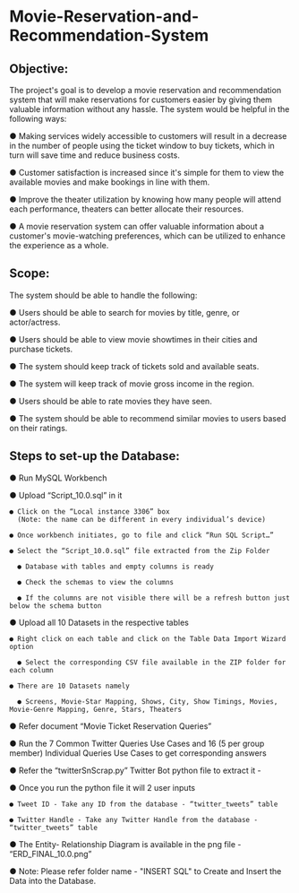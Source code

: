 # Movie-Reservation-and-Recommendation-System

## Objective:

The project's goal is to develop a movie reservation and recommendation system
that will make reservations for customers easier by giving them valuable information
without any hassle. The system would be helpful in the following ways:

● Making services widely accessible to customers will result in a decrease in the
number of people using the ticket window to buy tickets, which in turn will
save time and reduce business costs.

● Customer satisfaction is increased since it's simple for them to view the
available movies and make bookings in line with them.

● Improve the theater utilization by knowing how many people will attend each
performance, theaters can better allocate their resources.

● A movie reservation system can offer valuable information about a customer's
movie-watching preferences, which can be utilized to enhance the experience
as a whole.

## Scope:

The system should be able to handle the following:

● Users should be able to search for movies by title, genre, or actor/actress.

● Users should be able to view movie showtimes in their cities and purchase
tickets.

● The system should keep track of tickets sold and available seats.

● The system will keep track of movie gross income in the region.

● Users should be able to rate movies they have seen.

● The system should be able to recommend similar movies to users based on
their ratings.

## Steps to set-up the Database:

● Run MySQL Workbench
  
  ● Upload “Script_10.0.sql” in it
    
    ● Click on the “Local instance 3306” box
      (Note: the name can be different in every individual’s device)
    
    ● Once workbench initiates, go to file and click “Run SQL Script…”
    
    ● Select the “Script_10.0.sql” file extracted from the Zip Folder
      
      ● Database with tables and empty columns is ready
      
      ● Check the schemas to view the columns
      
      ● If the columns are not visible there will be a refresh button just below the schema button
  
  ● Upload all 10 Datasets in the respective tables
    
    ● Right click on each table and click on the Table Data Import Wizard option
      
      ● Select the corresponding CSV file available in the ZIP folder for each column
    
    ● There are 10 Datasets namely
      
      ● Screens, Movie-Star Mapping, Shows, City, Show Timings, Movies, Movie-Genre Mapping, Genre, Stars, Theaters

● Refer document “Movie Ticket Reservation Queries”
  
  ● Run the 7 Common Twitter Queries Use Cases and 16 (5 per group member) Individual Queries Use Cases to get corresponding answers

● Refer the “twitterSnScrap.py” Twitter Bot python file to extract it - 
  
  ● Once you run the python file it will 2 user inputs
    
    ● Tweet ID - Take any ID from the database - “twitter_tweets” table
    
    ● Twitter Handle - Take any Twitter Handle from the database - “twitter_tweets” table

● The Entity- Relationship Diagram is available in the png file - “ERD_FINAL_10.0.png”

● Note: Please refer folder name - "INSERT SQL" to Create and Insert the Data into the Database.

